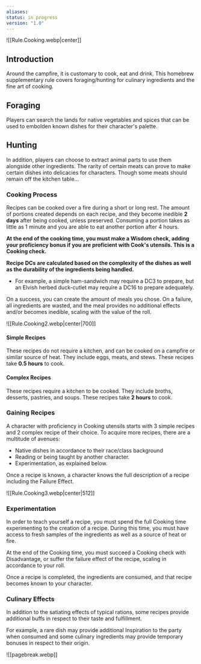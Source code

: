 ```yaml
---
aliases: 
status: in progress
version: "1.0"
---
```

![[Rule.Cooking.webp|center]]
## Introduction
Around the campfire, it is customary to cook, eat and drink. This homebrew supplementary rule covers foraging/hunting for culinary ingredients and the fine art of cooking.
## Foraging
Players can search the lands for native vegetables and spices that can be used to embolden known dishes for their character's palette.
## Hunting
In addition, players can choose to extract animal parts to use them alongside other ingredients. The rarity of certain meats can prove to make certain dishes into delicacies for characters. Though some meats should remain off the kitchen table...
### Cooking Process
Recipes can be cooked over a fire during a short or long rest. The amount of portions created depends on each recipe, and they become inedible **2 days** after being cooked, unless preserved. Consuming a portion takes as little as 1 minute and you are able to eat another portion after 4 hours.

**At the end of the cooking time, you must make a Wisdom check, adding your proficiency bonus if you are proficient with Cook's utensils. This is a Cooking check.**

**Recipe DCs are calculated based on the complexity of the dishes as well as the durability of the ingredients being handled.**
- For example, a simple ham-sandwich may require a DC3 to prepare, but an Elvish herbed duck-cutlet may require a DC16 to prepare adequately.

On a success, you can create the amount of meals you chose. On a failure, all ingredients are wasted, and the meal provides no additional effects and/or becomes inedible, scaling with the value of the roll.

![[Rule.Cooking2.webp|center|700]]
#### Simple Recipes
These recipes do not require a kitchen, and can be cooked on a campfire or similar source of heat. They include eggs, meats, and stews. These recipes take **0.5 hours** to cook.
#### Complex Recipes
These recipes require a kitchen to be cooked. They include broths, desserts, pastries, and soups. These recipes take **2 hours** to cook.
### Gaining Recipes
A character with proficiency in Cooking utensils starts with 3 simple recipes and 2 complex recipe of their choice. To acquire more recipes, there are a multitude of avenues:
- Native dishes in accordance to their race/class background
- Reading or being taught by another character.
- Experimentation, as explained below.

Once a recipe is known, a character knows the full description of a recipe including the Failure Effect.

![[Rule.Cooking3.webp|center|512]]
### Experimentation
In order to teach yourself a recipe, you must spend the full Cooking time experimenting to the creation of a recipe. During this time, you must have access to fresh samples of the ingredients as well as a source of heat or fire.

At the end of the Cooking time, you must succeed a Cooking check with Disadvantage, or suffer the failure effect of the recipe, scaling in accordance to your roll.

Once a recipe is completed, the ingredients are consumed, and that recipe becomes known to your character.
### Culinary Effects
In addition to the satiating effects of typical rations, some recipes provide additional buffs in respect to their taste and fulfillment.

For example, a rare dish may provide additional Inspiration to the party when consumed and some culinary ingredients may provide temporary bonuses in respect to their origin.

![[pagebreak.webp]]